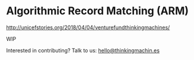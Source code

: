 # Algorithmic Record Matching (ARM)

http://unicefstories.org/2018/04/04/venturefundthinkingmachines/

WIP

Interested in contributing? Talk to us: hello@thinkingmachin.es
